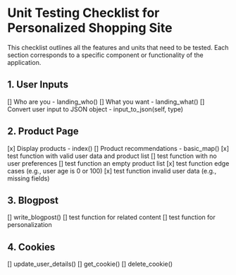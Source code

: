 # Unit Testing Checklist for Personalized Shopping Site

This checklist outlines all the features and units that need to be tested. Each section corresponds to a specific component or functionality of the application.

## 1. User Inputs
[] Who are you - landing_who()
[] What you want - landing_what()
[] Convert user input to JSON object - input_to_json(self, type) 


## 2. Product Page
[x] Display products - index()
[] Product recommendations - basic_map()
    [x] test function with valid user data and product list
    [] test function with no user preferences
    [] test function an empty product list
    [x] test function edge cases (e.g., user age is 0 or 100)
    [x] test function invalid user data (e.g., missing fields)

## 3. Blogpost
[] write_blogpost()
    [] test function for related content
    [] test function for personalization

## 4. Cookies
[] update_user_details()
[] get_cookie()
[] delete_cookie()

